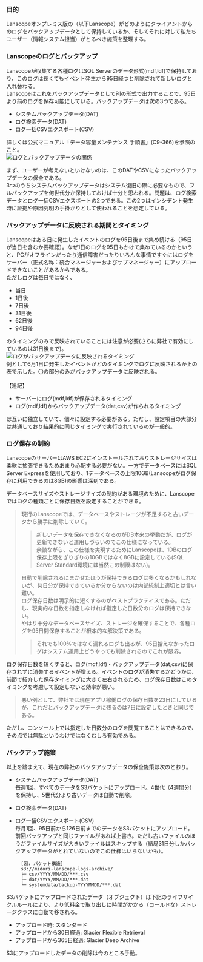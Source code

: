 ### 目的
Lanscopeオンプレミス版の（以下Lanscope）がどのようにクライアントからのログをバックアップデータとして保持しているか、そしてそれに対して私たちユーザー（情報システム担当）がとるべき施策を整理する。

### Lanscopeのログとバックアップ
Lanscopeが収集する各種ログはSQL Serverのデータ形式(mdf,ldf)で保持しており、このログは長くてもイベント発生から95日経つと削除されて新しいログと入れ替わる。<br>
Lanscopeはこれをバックアップデータとして別の形式で出力することで、95日より前のログを保存可能にしている。バックアップデータは次の3つである。<br>
- システムバックアップデータ(DAT)<br>
- ログ検索データ(DAT)<br>
- ログ一括CSVエクスポート(CSV)<br>

詳しくは公式マニュアル「データ容量メンテナンス 手順書」(C9-366)を参照のこと。<br>
![ログとバックアップデータの関係](https://github.com/user-attachments/assets/b5430a33-9962-459c-b5ef-91c503f7659c "ログとバックアップデータの関係")<br>

まず、ユーザーが考えないといけないのは、このDATやCSVになったバックアップデータの保全である。<br>
3つのうちシステムバックアップデータはシステム復旧の際に必要なもので、フルバックアップを何世代分か保持しておけば十分と思われる。問題は、ログ検索データとログ一括CSVエクスポートの2つである。この2つはインシデント発生時に証拠や原因究明の手掛かりとして使われることを想定している。<br>

### バックアップデータに反映される期間とタイミング

Lanscopeはある日に発生したイベントのログを95日後まで集め続ける（95日が当日を含むか要確認）。なぜ1日のログを95日もかけて集めているのかというと、PCがオフラインだったり通信障害だったりいろんな事情ですぐにはログをサーバー（正式名称：統合マネージャーおよびサブマネージャー）にアップロードできないことがあるからである。<br>
ただしログは毎日ではなく、
- 当日
- 1日後
- 7日後
- 31日後
- 62日後
- 94日後

のタイミングのみで反映されていることには注意が必要(さらに弊社で有効にしているのは31日後まで)。<br>
![ログがバックアップデータに反映されるタイミング](https://github.com/user-attachments/assets/af27e68c-d090-45dd-b481-a9b4334a8c48 "ログがバックアップデータに反映されるタイミング")<br>
例として6月1日に発生したイベントがどのタイミングでログに反映されるか上の表で示した。〇の部分のみがバックアップデータに反映される。<br>
<br>
【追記】<br>
- サーバーにログ(mdf,ldf)が保存されるタイミング<br>
- ログ(mdf,ldf)からバックアップデータ(dat,csv)が作られるタイミング<br>

は互いに独立していて、個々に設定する必要がある。ただし、設定項目の大部分は共通しており結果的に同じタイミングで実行されているのが一般的。<br>

### ログ保存の制約

LanscopeのサーバーはAWS EC2にインストールされておりストレージサイズは柔軟に拡張できるためあまり心配する必要がない。一方でデータベースにはSQL Server Expressを使用しており、1データベースの上限10GB(Lanscopeがログ保存に利用できるのは8GB)の影響は深刻である。<br>

データベースサイズやストレージサイズの制約がある環境のために、Lanscopeではログの種類ごとに保存日数を設定することができる。<br>

> 現行のLanscopeでは、データベースやストレージが不足すると古いデータから勝手に削除していく。<br>
> >新しいデータを保存できなくなるのがDB本来の挙動だが、ログが更新できないと運用しづらいのでこの仕様になっている。<br>
> >余談ながら、この仕様を実現するためにLanscopeは、1DBのログ保存上限をぎりぎりの10GBではなく8GBに設定している(SQL Server Standard環境には当然この制限はない)。<br>
>
> 自動で削除されるにまかせたほうが保持できるログは多くなるかもしれないが、何日分が保持できているか分からないのは内部統制上適切とは言い難い。<br>
> ログ保存日数は明示的に短くするのがベストプラクティスである。ただし、現実的な日数を指定しなければ指定した日数分のログは保持できない。<br>
> やはり十分なデータベースサイズ、ストレージを確保することで、各種ログを95日間保存することが根本的な解決策である。<br>
> >それでも100%ではなく漏れるログも出るが、95日拾えなかったログはシステム運用上どうやっても削除されるのでこれが限界。<br>

ログ保存日数を短くすると、ログ(mdf,ldf)・バックアップデータ(dat,csv)に保存されずに消失するイベントが増える。イベントのログが消失するかどうかは、前節で紹介した保存タイミングに大きく左右されるため、ログ保存日数はこのタイミングを考慮して設定しないと効率が悪い。<br>
> 悪い例として、弊社では現在アプリ稼働ログの保存日数を23日にしているが、これだとバックアップデータに残るのは7日に設定したときと同じである。<br>

ただし、コンソール上では指定した日数分のログを閲覧することはできるので、その点では無駄というわけではなくむしろ有効である。<br>

### バックアップ施策

以上を踏まえて、現在の弊社のバックアップデータの保全施策は次のとおり。<br>
- システムバックアップデータ(DAT)<br>
毎週1回、すべてのデータをS3バケットにアップロード。4世代（4週間分）を保持し、5世代分より古いデータは自動で削除。<br>
- ログ検索データ(DAT)<br>
- ログ一括CSVエクスポート(CSV)<br>
毎月1回、95日前から126日前までのデータをS3バケットにアップロード。前回バックアップと同じファイルがあれば上書き。ただし古いファイルのほうがファイルサイズが大きいファイルはスキップする（結局31日分しかバックアップデータがとれていないのでこの仕様はいらないかも）。<br>

        [図: バケット構造]
        s3://midori-lanscope-logs-archive/
        ├─ csv/YYYY/MM/DD/***.csv
        ├─ dat/YYYY/MM/DD/***.dat
        └─ systemdata/backup-YYYYMMDD/***.dat

S3バケットにアップロードされたデータ（オブジェクト）は下記のライフサイクルルールにより、より低料金で取り出しに時間がかかる（コールドな）ストレージクラスに自動で移される。<br>
- アップロード時: スタンダード<br>
- アップロードから30日経過: Glacier Flexible Retrieval<br>
- アップロードから365日経過: Glacier Deep Archive<br>

S3にアップロードしたデータの削除は今のところ手動。<br>
